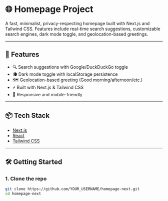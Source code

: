 # 🌐 Homepage Project

A fast, minimalist, privacy-respecting homepage built with Next.js and Tailwind CSS. Features include real-time search suggestions, customizable search engines, dark mode toggle, and geolocation-based greetings.

---

## 🚀 Features

- 🔍 Search suggestions with Google/DuckDuckGo toggle
- 🌘 Dark mode toggle with localStorage persistence
- 🗺️ Geolocation-based greeting (Good morning/afternoon/etc.)
- ⚡ Built with Next.js & Tailwind CSS
- 📱 Responsive and mobile-friendly

---

## 📦 Tech Stack

- [Next.js](https://nextjs.org/)
- [React](https://reactjs.org/)
- [Tailwind CSS](https://tailwindcss.com/)


---

## 🛠️ Getting Started

### 1. Clone the repo

```bash
git clone https://github.com/YOUR_USERNAME/homepage-next.git
cd homepage-next

